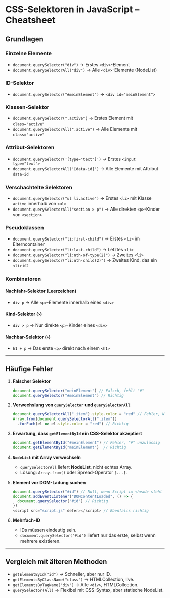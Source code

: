# CSS-Selektoren in JavaScript – Cheatsheet

## Grundlagen

### Einzelne Elemente
- `document.querySelector("div")` → Erstes `<div>`-Element  
- `document.querySelectorAll("div")` → Alle `<div>`-Elemente (NodeList)  

### ID-Selektor
- `document.querySelector("#meinElement")` → `<div id="meinElement">`  

### Klassen-Selektor
- `document.querySelector(".active")` → Erstes Element mit `class="active"`  
- `document.querySelectorAll(".active")` → Alle Elemente mit `class="active"`

### Attribut-Selektoren
- `document.querySelector('[type="text"]')` → Erstes `<input type="text">`  
- `document.querySelectorAll('[data-id]')` → Alle Elemente mit Attribut `data-id`

### Verschachtelte Selektoren
- `document.querySelector("ul li.active")` → Erstes `<li>` mit Klasse `active` innerhalb von `<ul>`  
- `document.querySelectorAll("section > p")` → Alle direkten `<p>`-Kinder von `<section>`

### Pseudoklassen
- `document.querySelector("li:first-child")` → Erstes `<li>` im Elterncontainer  
- `document.querySelector("li:last-child")` → Letztes `<li>`  
- `document.querySelector("li:nth-of-type(2)")` → Zweites `<li>`
- `document.querySelector("li:nth-child(2)")` → Zweites Kind, das ein `<li>` ist

### Kombinatoren

#### Nachfahr-Selektor (Leerzeichen)
- `div p` → Alle `<p>`-Elemente innerhalb eines `<div>`

#### Kind-Selektor (`>`)
- `div > p` → Nur direkte `<p>`-Kinder eines `<div>`

#### Nachbar-Selektor (`+`)
- `h1 + p` → Das erste `<p>` direkt nach einem `<h1>`

---

## Häufige Fehler

1. **Falscher Selektor**
   ```js
   document.querySelector("meinElement") // Falsch, fehlt "#"
   document.querySelector("#meinElement") // Richtig
   ```

2. **Verwechslung von `querySelector` und `querySelectorAll`**
   ```js
   document.querySelectorAll(".item").style.color = "red" // Fehler, NodeList
   Array.from(document.querySelectorAll(".item"))
     .forEach(el => el.style.color = "red") // Richtig
   ```

3. **Erwartung, dass `getElementById` ein CSS-Selektor akzeptiert**
   ```js
   document.getElementById("#meinElement") // Fehler, "#" unzulässig
   document.getElementById("meinElement")  // Richtig
   ```

4. **`NodeList` mit Array verwechseln**
   - `querySelectorAll` liefert **NodeList**, nicht echtes Array.
   - Lösung: `Array.from()` oder Spread-Operator `[...]`.

5. **Element vor DOM-Ladung suchen**
   ```js
   document.querySelector("#id") // Null, wenn Script im <head> steht
   document.addEventListener("DOMContentLoaded", () => {
     document.querySelector("#id") // Richtig
   })
   <script src="script.js" defer></script> // Ebenfalls richtig
   ```

6. **Mehrfach-ID**
   - IDs müssen eindeutig sein.  
   - `document.querySelector("#id")` liefert nur das erste, selbst wenn mehrere existieren.

---

## Vergleich mit älteren Methoden

- `getElementById("id")` → Schneller, aber nur ID.  
- `getElementsByClassName("class")` → HTMLCollection, live.  
- `getElementsByTagName("div")` → Alle `<div>`, HTMLCollection.  
- `querySelector(All)` → Flexibel mit CSS-Syntax, aber statische NodeList.
